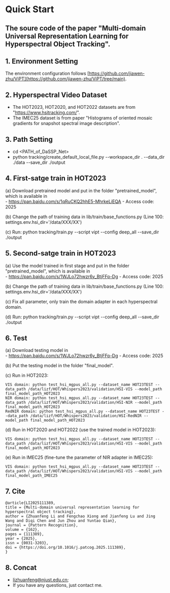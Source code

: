 # Quick Start

## The soure code of the paper "Multi-domain Universal Representation Learning for Hyperspectral Object Tracking".

## 1. Environment Setting
The environment configuration follows [https://github.com/jiawen-zhu/ViPT](https://github.com/jiawen-zhu/ViPT/tree/main).

## 2. Hyperspectral Video Dataset
+ The HOT2023, HOT2020, and HOT2022 datasets are from "https://www.hsitracking.com/".
+ The IMEC25 dataset is from paper "Histograms of oriented mosaic gradients for snapshot spectral image description".

## 3. Path Setting
+ cd <PATH_of_DaSSP_Net>
+ python tracking/create_default_local_file.py --workspace_dir . --data_dir ./data --save_dir ./output

## 4. First-satge train in HOT2023
(a) Download pretrained model and put in the folder "pretrained_model", which is available in  
    - https://pan.baidu.com/s/1qRuCKQ2hhE5-MhrkeLiEQA
    - Access code: 2025    

(b) Change the path of training data in lib/train/base_functions.py (Line 100: settings.env.hsi_dir='/data/XXX/XX')

(c) Run: python tracking/train.py --script vipt --config deep_all --save_dir ./output

## 5. Second-satge train in HOT2023
(a) Use the model trained in first stage and put in the folder "pretrained_model", which is available in  
    - https://pan.baidu.com/s/1WJLo72hwzr6y_BtjFFp-Dg
    - Access code: 2025    

(b) Change the path of training data in lib/train/base_functions.py (Line 100: settings.env.hsi_dir='/data/XXX/XX')

(c) Fix all parameter, only train the domain adapter in each hyperspectral domain.

(d) Run: python tracking/train.py --script vipt --config deep_all --save_dir ./output

## 6. Test
(a) Download testing model in  
    - https://pan.baidu.com/s/1WJLo72hwzr6y_BtjFFp-Dg
    - Access code: 2025
    
(b) Put the testing model in the folder "final_model".

(c) Run in HOT2023:
```
VIS domain: python test_hsi_mgpus_all.py --dataset_name HOT23TEST --data_path /data/lizf/HOT/Whispers2023/validation/HSI-VIS --model_path final_model_path_HOT2023
NIR domain: python test_hsi_mgpus_all.py --dataset_name HOT23TEST --data_path /data/lizf/HOT/Whispers2023/validation/HSI-NIR --model_path final_model_path_HOT2023
RedNIR domain: python test_hsi_mgpus_all.py --dataset_name HOT23TEST --data_path /data/lizf/HOT/Whispers2023/validation/HSI-RedNIR --model_path final_model_path_HOT2023
```

(d) Run in HOT2020 and HOT2022 (use the trained model in HOT2023):
```
VIS domain: python test_hsi_mgpus_all.py --dataset_name HOT23TEST --data_path /data/lizf/HOT/Whispers2023/validation/HSI-VIS --model_path final_model_path_HOT2023
```

(e) Run in IMEC25 (fine-tune the parameter of NIR adapter in IMEC25):
```
VIS domain: python test_hsi_mgpus_all.py --dataset_name HOT23TEST --data_path /data/lizf/HOT/Whispers2023/validation/HSI-VIS --model_path final_model_path_IMEC25
```

## 7. Cite
```
@article{LI2025111389,
title = {Multi-domain universal representation learning for hyperspectral object tracking},
author = {Zhuanfeng Li and Fengchao Xiong and Jianfeng Lu and Jing Wang and Diqi Chen and Jun Zhou and Yuntao Qian},
journal = {Pattern Recognition},
volume = {162},
pages = {111389},
year = {2025},
issn = {0031-3203},
doi = {https://doi.org/10.1016/j.patcog.2025.111389},
}
```


## 8. Concat
* lizhuanfeng@njust.edu.cn;
* If you have any questions, just contact me.
